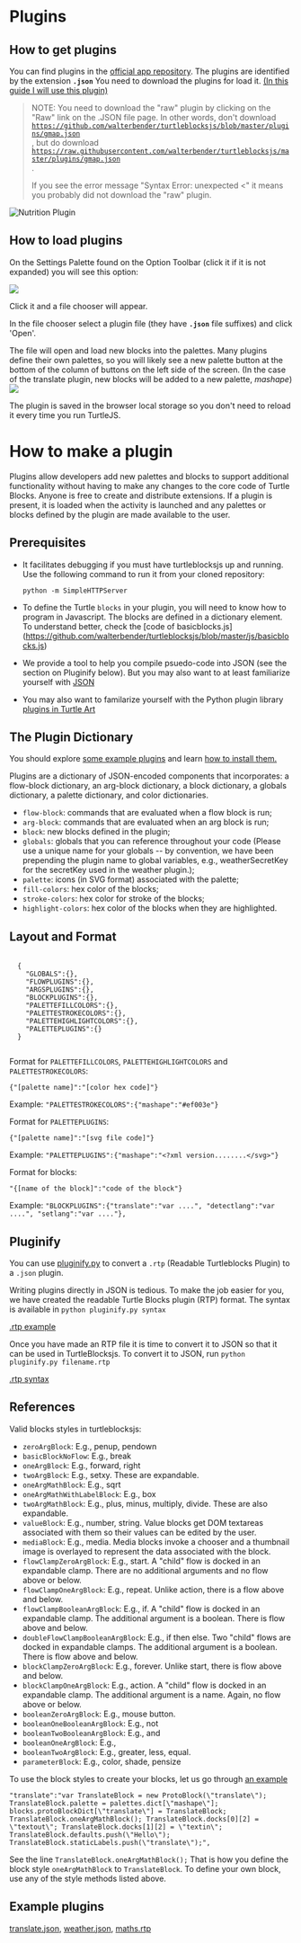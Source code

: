 Plugins
=======

How to get plugins
------------------

You can find plugins in the [official app repository](https://github.com/walterbender/turtleblocksjs/plugins).
The plugins are identified by the extension <code>**.json**</code>
You need to download the plugins for load it.
[(In this guide I will use this plugin)](https://github.com/walterbender/turtleblocksjs/blob/master/plugins/translate.json)

> NOTE: You need to download the "raw" plugin by clicking on the "Raw"
> link on the .JSON file page. In other words, don't download
> <code>
> https://github.com/walterbender/turtleblocksjs/blob/master/plugins/gmap.json
> </code>,
> but do download
> <code>
> https://raw.githubusercontent.com/walterbender/turtleblocksjs/master/plugins/gmap.json
> </code>.
>
> If you see the error message "Syntax Error: unexpected <" it means you
> probably did not download the "raw" plugin.

![Nutrition Plugin](https://github.com/walterbender/turtleblocksjs/raw/master/screenshots/foodplugin.png "The Nutrition plugin")

How to load plugins
-------------------

On the Settings Palette found on the Option Toolbar (click it if it is
not expanded) you will see this option:

<img src='http://people.sugarlabs.org/walter/plugin-button.svg'>

Click it and a file chooser will appear. 

In the file chooser select a plugin file (they have <code>**.json**</code> file suffixes) and click 'Open'.

The file will open and load new blocks into the palettes. Many plugins define their own palettes, so you will likely see a new palette button at the bottom of the column of buttons on the left side of the screen. (In the case of the translate plugin, new blocks will be added to a new palette, *mashape*) <img
src='http://people.sugarlabs.org/walter/mashape.svg'>

The plugin is saved in the browser local storage so you don't need to
reload it every time you run TurtleJS.

How to make a plugin
====================

Plugins allow developers add new palettes and blocks to support
additional functionality without having to make any changes to the
core code of Turtle Blocks. Anyone is free to create and distribute
extensions. If a plugin is present, it is loaded when the activity is
launched and any palettes or blocks defined by the plugin are made
available to the user.

Prerequisites
-------------

* It facilitates debugging if you must have turtleblocksjs up and
  running. Use the following command to run it from your cloned
  repository: <pre><code>python -m SimpleHTTPServer</code></pre>

* To define the Turtle `blocks` in your plugin, you will need to know
  how to program in Javascript. The blocks are defined in a dictionary
  element. To understand better, check the [code of
  basicblocks.js]
  (https://github.com/walterbender/turtleblocksjs/blob/master/js/basicblocks.js)

* We provide a tool to help you compile psuedo-code into JSON (see the
  section on Pluginify below). But you may also want to at least
  familiarize yourself with [JSON](http://en.wikipedia.org/wiki/JSON)

* You may also want to familarize yourself with the Python plugin
  library [plugins in Turtle
  Art](http://wiki.sugarlabs.org/go/Activities/Turtle_Art/Plugins)

The Plugin Dictionary
---------------------

You should explore [some example
plugins](https://github.com/walterbender/turtleblocksjs/blob/master/README.md#Plugins)
and learn [how to install
them.](https://github.com/walterbender/turtleblocksjs/blob/master/README.md#how-to-load-plugins)

Plugins are a dictionary of JSON-encoded components that incorporates:
a flow-block dictionary, an arg-block dictionary, a block dictionary,
a globals dictionary, a palette dictionary, and color dictionaries.

* `flow-block`: commands that are evaluated when
  a flow block is run;
* `arg-block`: commands that are evaluated when
  an arg block is run;
* `block`: new blocks defined in the plugin;
* `globals`: globals that you can reference throughout
  your code (Please use a unique name for your globals -- by convention, we
  have been prepending the plugin name to global variables, e.g.,
  weatherSecretKey for the secretKey used in the weather plugin.);
* `palette`: icons (in SVG format) associated with the
  palette;
* `fill-colors`: hex color of the blocks;
* `stroke-colors`: hex color for stroke of the blocks;
* `highlight-colors`: hex color of the blocks when they are
  highlighted.

Layout and Format
-----------------
<pre>
  <code>
  {
    "GLOBALS":{},
    "FLOWPLUGINS":{},
    "ARGSPLUGINS":{},
    "BLOCKPLUGINS":{},
    "PALETTEFILLCOLORS":{},
    "PALETTESTROKECOLORS":{},
    "PALETTEHIGHLIGHTCOLORS":{},
    "PALETTEPLUGINS":{}
  } 
  </code>
</pre>

Format for `PALETTEFILLCOLORS`, `PALETTEHIGHLIGHTCOLORS` and
`PALETTESTROKECOLORS`:
<pre><code>{"[palette name]":"[color hex code]"}</code></pre>
Example: ```"PALETTESTROKECOLORS":{"mashape":"#ef003e"}```

Format for `PALETTEPLUGINS`:
<pre><code>{"[palette name]":"[svg file code]"}</code></pre>
Example: ```"PALETTEPLUGINS":{"mashape":"<?xml version........</svg>"}```

Format for blocks:

<pre><code>"{[name of the block]":"code of the block"}</code></pre>
Example: ```"BLOCKPLUGINS":{"translate":"var ....", "detectlang":"var ....", "setlang":"var ...."}, ```

Pluginify
---------

You can use
[pluginify.py](https://github.com/walterbender/turtleblocksjs/blob/master/pluginify.py)
to convert a `.rtp` (Readable Turtleblocks Plugin) to a `.json`
plugin.

Writing plugins directly in JSON is tedious. To make the job easier
for you, we have created the readable Turtle Blocks plugin (RTP)
format. The syntax is available in `python pluginify.py syntax`

[.rtp example](https://github.com/walterbender/turtleblocksjs/blob/master/plugins/finance.rtp)

Once you have made an RTP file it is time to convert it to JSON so
that it can be used in TurtleBlocksjs. To convert it to JSON, run
`python pluginify.py filename.rtp`

[.rtp syntax](https://github.com/walterbender/turtleblocksjs/blob/master/pluginify.py#L33)

References
----------
Valid blocks styles in turtleblocksjs:
* `zeroArgBlock`: E.g., penup, pendown
* `basicBlockNoFlow`: E.g., break
* `oneArgBlock`: E.g., forward, right
* `twoArgBlock`: E.g., setxy. These are expandable.
* `oneArgMathBlock`: E.g., sqrt
* `oneArgMathWithLabelBlock`: E.g., box
* `twoArgMathBlock`: E.g., plus, minus, multiply, divide. These are also expandable.
* `valueBlock`: E.g., number, string. Value blocks get DOM textareas associated with them so their values can be edited by the user.
* `mediaBlock`: E.g., media. Media blocks invoke a chooser and a thumbnail image is overlayed to represent the data associated with the block.
* `flowClampZeroArgBlock`: E.g., start. A "child" flow is docked in an expandable clamp. There are no additional arguments and no flow above or below.
* `flowClampOneArgBlock`: E.g., repeat. Unlike action, there is a flow above and below.
* `flowClampBooleanArgBlock`: E.g., if.  A "child" flow is docked in an expandable clamp. The additional argument is a boolean. There is flow above and below.
* `doubleFlowClampBooleanArgBlock`: E.g., if then else.  Two "child" flows are docked in expandable clamps. The additional argument is a boolean. There is flow above and below.
* `blockClampZeroArgBlock`: E.g., forever. Unlike start, there is flow above and below.
* `blockClampOneArgBlock`: E.g., action. A "child" flow is docked in an expandable clamp. The additional argument is a name. Again, no flow above or below.
* `booleanZeroArgBlock`: E.g., mouse button.
* `booleanOneBooleanArgBlock`: E.g., not
* `booleanTwoBooleanArgBlock`: E.g., and
* `booleanOneArgBlock`: E.g.,
* `booleanTwoArgBlock`: E.g., greater, less, equal.
* `parameterBlock`: E.g., color, shade, pensize

To use the block styles to create your blocks, let us go through [an example](https://github.com/walterbender/turtleblocksjs/blob/master/plugins/translate.json#L38)

```"translate":"var TranslateBlock = new ProtoBlock(\"translate\"); TranslateBlock.palette = palettes.dict[\"mashape\"]; blocks.protoBlockDict[\"translate\"] = TranslateBlock; TranslateBlock.oneArgMathBlock(); TranslateBlock.docks[0][2] = \"textout\"; TranslateBlock.docks[1][2] = \"textin\"; TranslateBlock.defaults.push(\"Hello\"); TranslateBlock.staticLabels.push(\"translate\");",```

See the line ```TranslateBlock.oneArgMathBlock();``` That is how you define the block style `oneArgMathBlock` to `TranslateBlock`. To define your own block, use any of the style methods listed above.

Example plugins
---------------

[translate.json](https://github.com/walterbender/turtleblocksjs/blob/master/plugins/translate.json), [weather.json](https://github.com/walterbender/turtleblocksjs/blob/master/plugins/weather.json), [maths.rtp](https://github.com/walterbender/turtleblocksjs/blob/master/plugins/maths.rtp)
